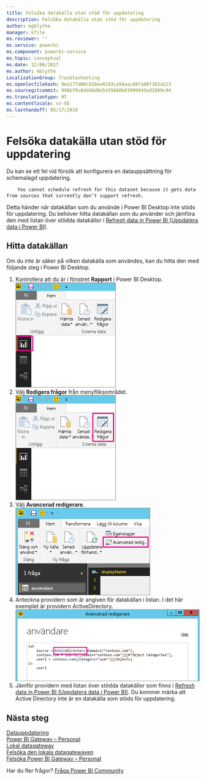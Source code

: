 ```yaml
---
title: Felsöka datakälla utan stöd för uppdatering
description: Felsöka datakälla utan stöd för uppdatering
author: mgblythe
manager: kfile
ms.reviewer: ''
ms.service: powerbi
ms.component: powerbi-service
ms.topic: conceptual
ms.date: 12/06/2017
ms.author: mblythe
LocalizationGroup: Troubleshooting
ms.openlocfilehash: 9ea17fd80c928ee0193ca94aac88fa00f362a523
ms.sourcegitcommit: 998b79c0dd46d0e5439888b83999945ed1809c94
ms.translationtype: HT
ms.contentlocale: sv-SE
ms.lasthandoff: 05/17/2018
---
```

# <a name="troubleshooting-unsupported-data-source-for-refresh"></a>Felsöka datakälla utan stöd för uppdatering
Du kan se ett fel vid försök att konfigurera en datauppsättning för schemalagd uppdatering.

        You cannot schedule refresh for this dataset because it gets data from sources that currently don’t support refresh.

Detta händer när datakällan som du använde i Power BI Desktop inte stöds för uppdatering. Du behöver hitta datakällan som du använder och jämföra den med listan över stödda datakällor i [Refresh data in Power BI (Uppdatera data i Power BI)](refresh-data.md). 

## <a name="find-the-data-source"></a>Hitta datakällan
Om du inte är säker på vilken datakälla som användes, kan du hitta den med följande steg i Power BI Desktop.  

1. Kontrollera att du är i fönstret **Rapport** i Power BI Desktop.  
   ![](media/service-admin-troubleshoot-unsupported-data-source-for-refresh/tshoot-report-pane.png)
2. Välj **Redigera frågor** från menyfliksområdet.  
   ![](media/service-admin-troubleshoot-unsupported-data-source-for-refresh/tshoot-edit-queries.png)
3. Välj **Avancerad redigerare**.  
   ![](media/service-admin-troubleshoot-unsupported-data-source-for-refresh/tshoot-advanced-editor.png)
4. Anteckna providern som är angiven för datakällan i listan.  I det här exemplet är providern ActiveDirectory.  
   ![](media/service-admin-troubleshoot-unsupported-data-source-for-refresh/tshoot-provider.png)
5. Jämför providern med listan över stödda datakällor som finns i [Refresh data in Power BI (Uppdatera data i Power BI)](refresh-data.md).  Du kommer märka att Active Directory inte är en datakälla som stöds för uppdatering.  

## <a name="next-steps"></a>Nästa steg
[Datauppdatering](refresh-data.md)  
[Power BI Gateway – Personal](personal-gateway.md)  
[Lokal datagateway](service-gateway-onprem.md)  
[Felsöka den lokala datagatewayen](service-gateway-onprem-tshoot.md)  
[Felsöka Power BI Gateway – Personal](service-admin-troubleshooting-power-bi-personal-gateway.md)  

Har du fler frågor? [Fråga Power BI Community](http://community.powerbi.com/)

